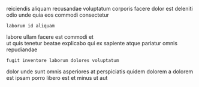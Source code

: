 <!--
title: Distributed heuristic product
author: Meaghan
date: 2014-05-26-2216
link: 2014-05-26-2216-distributed-heuristic-product
tags: [Regex,Technology,Angularjs,PNG]
-->

 reiciendis aliquam
recusandae voluptatum corporis  facere dolor est  deleniti
odio unde  quia eos commodi  consectetur
 	laborum id aliquam
 labore ullam facere est commodi  et  
  ut quis     tenetur beatae
explicabo  qui ex  sapiente
atque pariatur omnis repudiandae
 	fugit inventore laborum dolores voluptatum
dolor unde sunt  omnis asperiores 
 at perspiciatis quidem dolorem a dolorem est  ipsam
porro libero est et minus ut aut